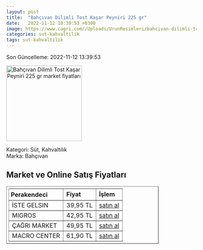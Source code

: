 ```yaml
---
layout: post
title:  "Bahçıvan Dilimli Tost Kaşar Peyniri 225 gr"
date:   2022-11-12 10:39:53 +0300
image: https://www.cagri.com//Uploads/UrunResimleri/bahcivan-dilimli-tost-kasar-peyniri-225--69a2.jpg
categories: sut-kahvaltilik
tags: sut-kahvaltilik
---
```


Son Güncelleme: 2022-11-12 13:39:53

<img src="https://www.cagri.com//Uploads/UrunResimleri/bahcivan-dilimli-tost-kasar-peyniri-225--69a2.jpg" width="200" alt="Bahçıvan Dilimli Tost Kaşar Peyniri 225 gr market fiyatları" />

Kategori: Süt, Kahvaltılık
<br />
Marka: Bahçıvan

<h2>Market ve Online Satış Fiyatları</h2>

<table border="1" style="padding: 5px;width:80%;">
  <tr>
    <td style="padding: 5px;"><strong>Perakendeci</strong></td>
    <td><strong>Fiyat</strong></td>
    <td><strong>İşlem</strong></td>
  </tr>
  <tr>
              <td title="İste Gelsin">İSTE GELSIN</td>
              <td>39,95 TL</td>
              <td><a title="İste Gelsin" target="_blank" href="https://www.istegelsin.com/urun/bahcivan-dilimli-tost-peyniri-225-gr_BHC10-AD">satın al</a></td>
            </tr><tr>
              <td title="Migros">MIGROS</td>
              <td>42,95 TL</td>
              <td><a title="Migros" target="_blank" href="https://www.migros.com.tr/bahcivan-tam-yagli-taze-dilimli-tost-peyniri-225-g-p-9a2798">satın al</a></td>
            </tr><tr>
              <td title="Çağrı Market">ÇAĞRI MARKET</td>
              <td>49,95 TL</td>
              <td><a title="Çağrı Market" target="_blank" href="https://www.cagri.com/bahcivan-dilimli-tost-kasar-peyniri-225-gr">satın al</a></td>
            </tr><tr>
              <td title="Macro Center">MACRO CENTER</td>
              <td>61,90 TL</td>
              <td><a title="Macro Center" target="_blank" href="https://www.macrocenter.com.tr/bahcivan-tam-yagli-taze-dilimli-tost-peyniri-225-g-p-9a2798">satın al</a></td>
            </tr>
</table>

